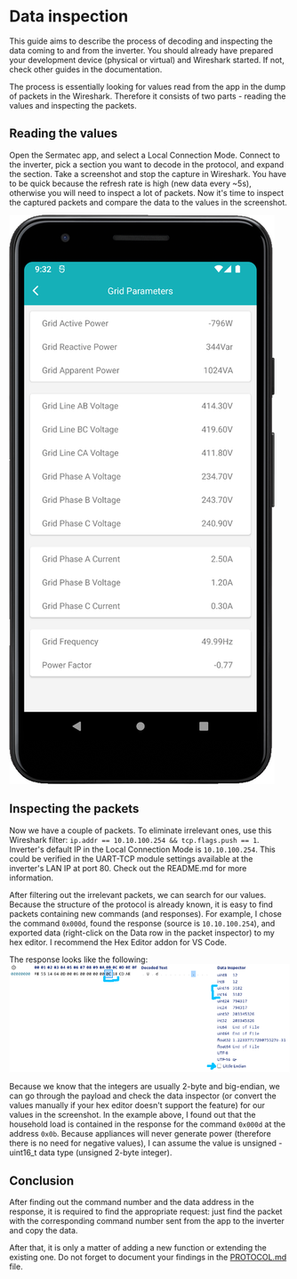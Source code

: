 # Data inspection
This guide aims to describe the process of decoding and inspecting the data coming to and from the inverter. You should already have prepared your development device (physical or virtual) and Wireshark started. If not, check other guides in the documentation.

The process is essentially looking for values read from the app in the dump of packets in the Wireshark. Therefore it consists of two parts - reading the values and inspecting the packets.

## Reading the values
Open the Sermatec app, and select a Local Connection Mode. Connect to the inverter, pick a section you want to decode in the protocol, and expand the section. Take a screenshot and stop the capture in Wireshark. You have to be quick because the refresh rate is high (new data every ~5s), otherwise you will need to inspect a lot of packets. Now it's time to inspect the captured packets and compare the data to the values in the screenshot.

![Example app screenshot](../assets/app_screenshot.png)

## Inspecting the packets
Now we have a couple of packets. To eliminate irrelevant ones, use this Wireshark filter: `ip.addr == 10.10.100.254 && tcp.flags.push == 1`. Inverter's default IP in the Local Connection Mode is `10.10.100.254`. This could be verified in the UART-TCP module settings available at the inverter's LAN IP at port 80. Check out the README.md for more information.

After filtering out the irrelevant packets, we can search for our values. Because the structure of the protocol is already known, it is easy to find packets containing new commands (and responses). For example, I chose the command `0x000d`, found the response (source is `10.10.100.254`), and exported data (right-click on the Data row in the packet inspector) to my hex editor. I recommend the Hex Editor addon for VS Code.

The response looks like the following:
![Example response](../assets/exported_data.png)

Because we know that the integers are usually 2-byte and big-endian, we can go through the payload and check the data inspector (or convert the values manually if your hex editor doesn't support the feature) for our values in the screenshot. In the example above, I found out that the household load is contained in the response for the command `0x000d` at the address `0x0b`. Because appliances will never generate power (therefore there is no need for negative values), I can assume the value is unsigned - uint16_t data type (unsigned 2-byte integer).

## Conclusion
After finding out the command number and the data address in the response, it is required to find the appropriate request: just find the packet with the corresponding command number sent from the app to the inverter and copy the data.

After that, it is only a matter of adding a new function or extending the existing one. Do not forget to document your findings in the [PROTOCOL.md](PROTOCOL.md) file.